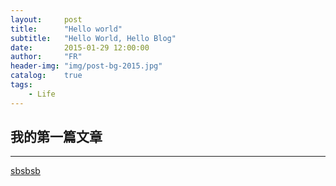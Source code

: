 ```yaml
---
layout:     post
title:      "Hello world"
subtitle:   "Hello World, Hello Blog"
date:       2015-01-29 12:00:00
author:     "FR"
header-img: "img/post-bg-2015.jpg"
catalog: 	true
tags:
    - Life
---
```


## 我的第一篇文章

---


[sbsbsb](#)